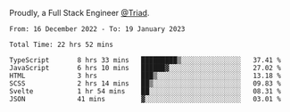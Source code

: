 Proudly, a Full Stack Engineer [@Triad](https://github.com/Triad-Behavioral-Health).
<!--START_SECTION:waka-->

```text
From: 16 December 2022 - To: 19 January 2023

Total Time: 22 hrs 52 mins

TypeScript       8 hrs 33 mins   █████████▒░░░░░░░░░░░░░░░   37.41 %
JavaScript       6 hrs 10 mins   ██████▓░░░░░░░░░░░░░░░░░░   27.02 %
HTML             3 hrs           ███▒░░░░░░░░░░░░░░░░░░░░░   13.18 %
SCSS             2 hrs 14 mins   ██▒░░░░░░░░░░░░░░░░░░░░░░   09.83 %
Svelte           1 hr 54 mins    ██░░░░░░░░░░░░░░░░░░░░░░░   08.31 %
JSON             41 mins         ▓░░░░░░░░░░░░░░░░░░░░░░░░   03.01 %
```

<!--END_SECTION:waka-->
